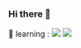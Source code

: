 ### Hi there 👋

<!--
**zisoo-choi/zisoo-choi** is a ✨ _special_ ✨ repository because its `README.md` (this file) appears on your GitHub profile.

Here are some ideas to get you started:

- 🔭 I’m currently working on ...
- 🌱 I’m currently learning ...
- 👯 I’m looking to collaborate on ...
- 🤔 I’m looking for help with ...
- 💬 Ask me about ...
- 📫 How to reach me: ...
- 😄 Pronouns: ...
- ⚡ Fun fact: ...
-->
🌱 learning : <img src="https://img.shields.io/badge/C언어-A8B9CC?style=flat&logo=C&logoColor=black"/>
<img src="https://img.shields.io/badge/NodeJs-339933?style=flat&logo=Node.js&logoColor=white"/>

